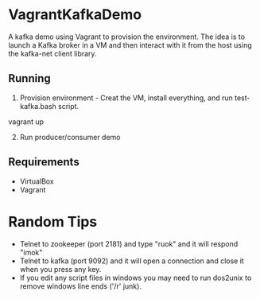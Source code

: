 # VagrantKafkaDemo
A kafka demo using Vagrant to provision the environment.  The idea is to launch a Kafka broker in a VM and then interact with it from the host using the kafka-net client library.

## Running

1) Provision environment - Creat the VM, install everything, and run test-kafka.bash script.

vagrant up

2) Run producer/consumer demo

## Requirements
* VirtualBox
* Vagrant

# Random Tips
* Telnet to zookeeper (port 2181) and type "ruok" and it will respond "imok"
* Telnet to kafka (port 9092) and it will open a connection and close it when you press any key.
* If you edit any script files in windows you may need to run dos2unix to remove windows line ends ('/r' junk).
